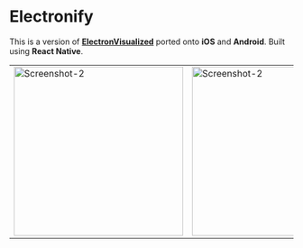 # Electronify

This is a version of [**ElectronVisualized**](https://github.com/wonmor/ElectronVisualized) ported onto **iOS** and **Android**. Built using **React Native**.

<table><tr>

<td valign="center"><img width="300" alt="Screenshot-2" src="https://user-images.githubusercontent.com/35755386/206743056-86396988-6a34-4f02-845a-35deafc62933.PNG"></td>

<td valign="center"><img width="300" alt="Screenshot-2" src="https://user-images.githubusercontent.com/35755386/204160612-a1c90e26-92b6-4118-b4c6-2790a3b9cb65.jpeg"></td>

</tr></table>
